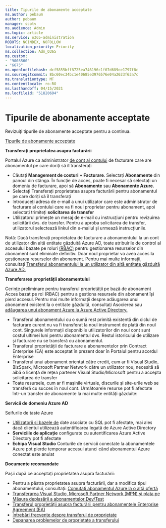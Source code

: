 ```yaml
---
title: Tipurile de abonamente acceptate
ms.author: pebaum
author: pebaum
manager: scotv
ms.audience: Admin
ms.topic: article
ms.service: o365-administration
ROBOTS: NOINDEX, NOFOLLOW
localization_priority: Priority
ms.collection: Adm_O365
ms.custom:
- "9003560"
- "6675"
ms.openlocfilehash: dcf5855bff8725ea746196c1f07d689ce1797f8c
ms.sourcegitcommit: 8bc60ec34bc1e40685e3976576e04a2623f63a7c
ms.translationtype: MT
ms.contentlocale: ro-RO
ms.lasthandoff: 04/15/2021
ms.locfileid: "51820694"
---
```

# <a name="supported-subscription-types"></a>Tipurile de abonamente acceptate

Revizuiți tipurile de abonamente acceptate pentru a continua.

[Tipurile de abonamente acceptate](https://docs.microsoft.com/azure/billing/billing-subscription-transfer?WT.mc_id=Portal-Microsoft_Azure_Support#supported-subscription-types)

**Transferați proprietatea asupra facturării**

Portalul Azure ca administrator [de cont al contului](https://ms.portal.azure.com/) de facturare care are abonamentul pe care doriți să îl transferați

- Căutați **Management de costuri + Facturare**. Selectați **Abonamente** din panoul din stânga. În funcție de acces, poate fi necesar să selectați un domeniu de facturare, apoi să **Abonamente** sau **Abonamente Azure**.
- Selectați Transferați proprietatea asupra facturării pentru abonamentul pe care doriți să îl transferați
- Introduceți adresa de e-mail a unui utilizator care este administrator de facturare al contului care va fi noul proprietar pentru abonament, apoi selectați trimiteți **solicitarea de transfer**
- Utilizatorul primește un mesaj de e-mail cu instrucțiuni pentru revizuirea solicitării dvs. de transfer. Pentru a aproba solicitarea de transfer, utilizatorul selectează linkul din e-mailul și urmează instrucțiunile.

Notă: Dacă transferați proprietatea de facturare a abonamentului la un cont de utilizator din altă entitate găzduită Azure AD, toate atribuirile de control al accesului bazate pe roluri [(RBAC)](https://docs.microsoft.com/azure/role-based-access-control/overview?WT.mc_id=Portal-Microsoft_Azure_Support) pentru gestionarea resurselor din abonament sunt eliminate definitiv. Doar noul proprietar va avea acces la gestionarea resurselor din abonament. Pentru mai multe informații, consultați [Transferul abonamentului la un utilizator din altă entitate găzduită Azure AD.](https://docs.microsoft.com/azure/active-directory/managed-identities-azure-resources/known-issues?WT.mc_id=Portal-Microsoft_Azure_Support)

**Transferarea proprietății abonamentului**

Cerințe preliminare pentru transferul proprietății pe bază de abonament Acces bazat pe rol (RBAC) pentru a gestiona resursele din abonament își pierd accesul. Pentru mai multe informații despre adăugarea unui abonament existent la o entitate găzduită, consultați Asocierea sau [adăugarea unui abonament Azure la Azure Active Directory.](https://docs.microsoft.com/azure/active-directory/fundamentals/active-directory-how-subscriptions-associated-directory?WT.mc_id=Portal-Microsoft_Azure_Support)

- Transferul abonamentului cu o sumă rest primită existentă din ciclul de facturare curent nu va fi transferat la noul instrument de plată din noul cont. Singurele informații disponibile utilizatorilor din noul cont sunt costul ultimei luni pentru abonamentul dvs. Restul istoricului de utilizare și facturare nu se transferă cu abonamentul.
- Transferul proprietății de facturare a abonamentelor prin Contract Enterprise (EA) este acceptat în prezent doar în Portalul pentru acordul Enterprise
- Transferul unui abonament orientat către credit, cum ar fi Visual Studio, BizSpark, Microsoft Partner Network către un utilizator nou, necesită să aibă o licență de rețea partener Visual Studio/Microsoft pentru a accepta solicitarea de transfer
- Toate resursele, cum ar fi mașinile virtuale, discurile și site-urile web se transferă cu succes în noul cont. Următoarele resurse pot fi afectate într-un transfer de abonamente la mai multe entități găzduite:

**Servicii de domeniu Azure AD**

Seifurile de taste Azure

- [Utilizatorii și bazele de](https://docs.microsoft.com/azure/sql-database/sql-database-aad-authentication-configure?WT.mc_id=Portal-Microsoft_Azure_Support) date asociate cu SQL pot fi afectate, mai ales dacă clientul utilizează autentificarea legată de Azure Active Directory
- **Serviciile de aplicație** configurate cu autentificarea Azure Active Directory pot fi afectate
- **Echipa Visual Studio** Conturile de servicii conectate la abonamentele Azure pot pierde temporar accesul atunci când abonamentul Azure conectat este anulat

**Documente recomandate**

Pașii după ce acceptați proprietatea asupra facturării:

- Pentru a păstra proprietatea asupra facturării, dar a modifica tipul abonamentului, consultați: [Comutați abonamentul Azure la o altă ofertă](https://docs.microsoft.com/azure/billing/billing-how-to-switch-azure-offer?WT.mc_id=Portal-Microsoft_Azure_Support)
- [Transferarea Visual Studio, Microsoft Partner Network (MPN) și plata pe Măsura deplasării a abonamentelor Dev/Test](https://docs.microsoft.com/azure/billing/billing-subscription-transfer?WT.mc_id=Portal-Microsoft_Azure_Support#transferring-visual-studio-microsoft-partner-network-mpn-and-pay-as-you-go-devtest-subscriptions)
- [Transferul proprietății asupra facturării pentru abonamentele Enterprise Agreement (EA)](https://docs.microsoft.com/azure/billing/billing-subscription-transfer?WT.mc_id=Portal-Microsoft_Azure_Support#transfer-billing-ownership-of-enterprise-agreement-ea-subscriptions)
- [Întrebări frecvente despre transferul de proprietate](https://docs.microsoft.com/azure/billing/billing-subscription-transfer?WT.mc_id=Portal-Microsoft_Azure_Support#frequently-asked-questions-faq-for-senders)
- [Depanarea problemelor de proprietate a transferului](https://docs.microsoft.com/azure/billing/billing-subscription-transfer?WT.mc_id=Portal-Microsoft_Azure_Support#troubleshooting)